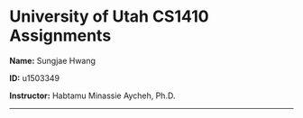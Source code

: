 # University of Utah CS1410 Assignments


**Name:** Sungjae Hwang

**ID:** u1503349

**Instructor:** Habtamu Minassie Aycheh, Ph.D.

---